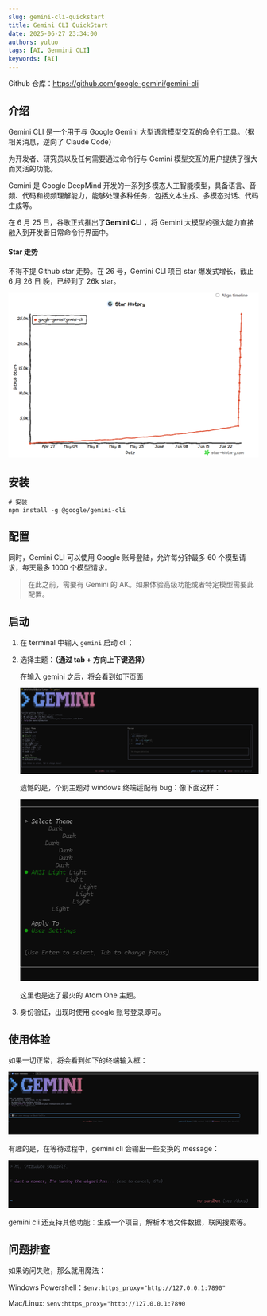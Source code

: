 ```yaml
---
slug: gemini-cli-quickstart
title: Gemini CLI QuickStart
date: 2025-06-27 23:34:00
authors: yuluo
tags: [AI, Genmini CLI]
keywords: [AI]
---
```


<!-- truncate -->

Github 仓库：https://github.com/google-gemini/gemini-cli

## 介绍

Gemini CLI 是一个用于与 Google Gemini 大型语言模型交互的命令行工具。（据相关消息，逆向了 Claude Code）

为开发者、研究员以及任何需要通过命令行与 Gemini 模型交互的用户提供了强大而灵活的功能。

Gemini 是 Google DeepMind 开发的一系列多模态人工智能模型，具备语言、音频、代码和视频理解能力，能够处理多种任务，包括文本生成、多模态对话、代码生成等。

在 6 月 25 日，谷歌正式推出了**Gemini CLI** ，将 Gemini 大模型的强大能力直接融入到开发者日常命令行界面中。

#### Star 走势

不得不提 Github star 走势。在 26 号，Gemini CLI 项目 star 爆发式增长，截止 6 月 26 日 晚，已经到了 26k star。

![image-20250626235009715](/img/ai/gemini-cli/image-20250626235009715.png)

## 安装

```shell
# 安装
npm install -g @google/gemini-cli 
```

## 配置

同时，Gemini CLI 可以使用 Google 账号登陆，允许每分钟最多 60 个模型请求，每天最多 1000 个模型请求。

> 在此之前，需要有 Gemini 的 AK。如果体验高级功能或者特定模型需要此配置。

## 启动

1. 在 terminal 中输入 `gemini` 启动 cli；

2. 选择主题：**（通过 tab + 方向上下键选择）**

    在输入 gemini 之后，将会看到如下页面

    ![image-20250626235840772](/img/ai/gemini-cli/image-20250626235840772.png)

    遗憾的是，个别主题对 windows 终端适配有 bug：像下面这样：

    ![image-20250626235953023](/img/ai/gemini-cli/image-20250626235953023.png)

   这里也是选了最火的 Atom One 主题。

3. 身份验证，出现时使用 google 账号登录即可。

## 使用体验

如果一切正常，将会看到如下的终端输入框：

![image-20250627000142982](/img/ai/gemini-cli/image-20250627000142982.png)

有趣的是，在等待过程中，gemini cli 会输出一些变换的 message：

![image-20250627000907701](/img/ai/gemini-cli/image-20250627000907701.png)

gemini cli 还支持其他功能：生成一个项目，解析本地文件数据，联网搜索等。

## 问题排查

如果访问失败，那么就用魔法：

Windows Powershell：`$env:https_proxy="http://127.0.0.1:7890"`

Mac/Linux: `$env:https_proxy="http://127.0.0.1:7890`
